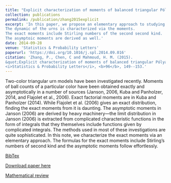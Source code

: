 ```yaml
---
title: "Explicit characterization of moments of balanced triangular Pólya urns by an elementary approach"
collection: publications
permalink: /publication/zhang2015explicit
excerpt: 'In this paper, we propose an elementary approach to studying two-color urn model. 
The dynamic of the urns is characterized via the moments. 
The exact moments include Stirling numbers of the second second kind. 
The asymptoic moments are derived as well.'
date: 2014-09-28
venue: 'Statistics & Probability Letters'
paperurl: 'https://doi.org/10.1016/j.spl.2014.09.016'
citation: 'Zhang, P., Chen, C and Mahmoud, H. M. (2015). 
&quot;Explicit characterization of moments of balanced triangular Pólya urns by an elementary approach.&quot; 
<i>Statistics & Probability Letters</i>, <b>96</b>, 149--153.'
---
```

Two-color triangular urn models have been investigated recently. 
Moments of ball counts of a particular color have been obtained exactly and asymptotically in 
a number of sources (Janson, 2006, Kuba and Panholzer, 2014, and Flajolet et al., 2006). 
Exact factorial moments are in Kuba and Panholzer (2014). While Flajolet et al. (2006) gives an exact distribution, 
finding the exact moments from it is daunting. 
The asymptotic moments in Janson (2006) are derived by heavy machinery—the limit distribution in Janson (2006) 
is extracted from complicated characteristic functions in the form of integrals that they themselves include 
functions given by complicated integrals. 
The methods used in most of these investigations are quite sophisticated. 
In this note, we characterize the exact moments via an elementary approach. 
The formulas for the exact moments include Stirling’s numbers of second kind and the asymptotic moments follow effortlessly.

[BibTex](https://panpanzhang99299.github.io/pzhang/files/zhang2015explicit.bib)

[Download paper here](https://doi.org/10.1016/j.spl.2014.09.016)

[Mathematical review](https://mathscinet.ams.org/mathscinet-getitem?mr=3281759)
